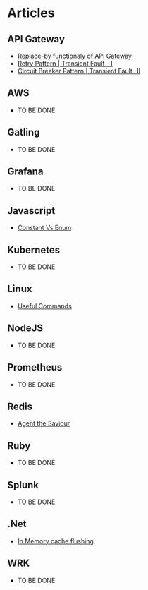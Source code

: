 # Articles

## API Gateway  
* [Replace-by functionaly of API Gateway](ApiGateway/Art-1/apigateway_replaceby_functionality.md)
* [Retry Pattern | Transient Fault - I](ApiGateway/Art-2/TransientFault-I.md)
* [Circuit Breaker Pattern | Transient Fault -II](ApiGateway/Art-3/TransientFault-II.md)

## AWS
* TO BE DONE

## Gatling
* TO BE DONE

## Grafana
* TO BE DONE

## Javascript
* [Constant Vs Enum](JavaScript/Art-1/const_vs_enum.md)

## Kubernetes
* TO BE DONE

## Linux
* [Useful Commands](Linux/Art-1/useful_commands.md)

## NodeJS
* TO BE DONE

## Prometheus
* TO BE DONE

## Redis
* [Agent the Saviour](Redis/Art-1/Agent_the_Saviour.md)

## Ruby
* TO BE DONE

## Splunk
* TO BE DONE

## .Net
* [In Memory cache flushing](DotNet/Art-1/inmemory_cache_flushing.md)

## WRK
* TO BE DONE
